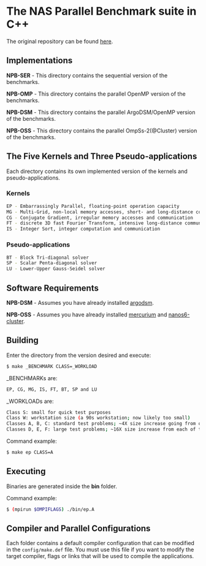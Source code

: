 # The NAS Parallel Benchmark suite in C++

The original repository can be found [here](https://github.com/GMAP/NPB-CPP).

## Implementations

**NPB-SER** - This directory contains the sequential version of the benchmarks.

**NPB-OMP** - This directory contains the parallel OpenMP version of the benchmarks.

**NPB-DSM** - This directory contains the parallel ArgoDSM/OpenMP version of the benchmarks.

**NPB-OSS** - This directory contains the parallel OmpSs-2(@Cluster) version of the benchmarks.

## The Five Kernels and Three Pseudo-applications

Each directory contains its own implemented version of the kernels and pseudo-applications.

### Kernels

```sh
EP - Embarrassingly Parallel, floating-point operation capacity
MG - Multi-Grid, non-local memory accesses, short- and long-distance communication
CG - Conjugate Gradient, irregular memory accesses and communication
FT - discrete 3D fast Fourier Transform, intensive long-distance communication
IS - Integer Sort, integer computation and communication
```

### Pseudo-applications

```sh
BT - Block Tri-diagonal solver
SP - Scalar Penta-diagonal solver
LU - Lower-Upper Gauss-Seidel solver
```

## Software Requirements

**NPB-DSM** - Assumes you have already installed [argodsm](https://github.com/etascale/argodsm).

**NPB-OSS** - Assumes you have already installed [mercurium](https://github.com/bsc-pm/mcxx) and [nanos6-cluster](https://github.com/bsc-pm/nanos6-cluster).

## Building 

Enter the directory from the version desired and execute:
```sh
$ make _BENCHMARK CLASS=_WORKLOAD
```

_BENCHMARKs are: 
```sh
EP, CG, MG, IS, FT, BT, SP and LU 
```

_WORKLOADs are: 
```sh
Class S: small for quick test purposes
Class W: workstation size (a 90s workstation; now likely too small)	
Classes A, B, C: standard test problems; ~4X size increase going from one class to the next	
Classes D, E, F: large test problems; ~16X size increase from each of the previous classes
```

Command example:
```sh
$ make ep CLASS=A
```

## Executing

Binaries are generated inside the **bin** folder.

Command example:
```sh
$ (mpirun $OMPIFLAGS) ./bin/ep.A
```

## Compiler and Parallel Configurations

Each folder contains a default compiler configuration that can be modified in the `config/make.def` file.
You must use this file if you want to modify the target compiler, flags or links that will be used to compile the applications.
